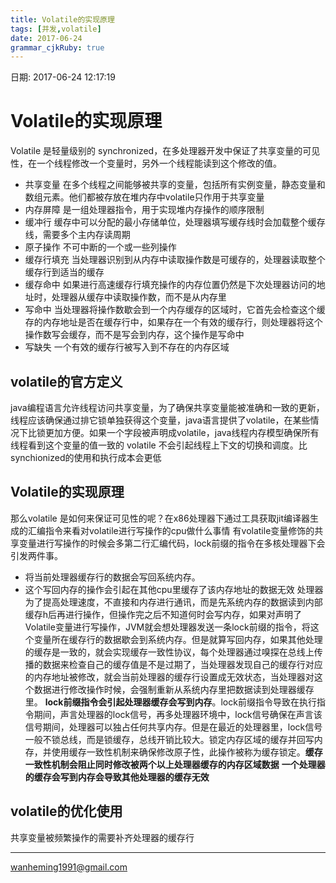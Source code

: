 ```yaml
---
title: Volatile的实现原理
tags: [并发,volatile]
date: 2017-06-24
grammar_cjkRuby: true
---
```

日期: 2017-06-24 12:17:19

# Volatile的实现原理
Volatile 是轻量级别的 synchronized，在多处理器开发中保证了共享变量的可见性，在一个线程修改一个变量时，另外一个线程能读到这个修改的值。
* 共享变量
在多个线程之间能够被共享的变量，包括所有实例变量，静态变量和数组元素。他们都被存放在堆内存中volatile只作用于共享变量
* 内存屏障 
	是一组处理器指令，用于实现堆内存操作的顺序限制
* 缓冲行
	缓存中可以分配的最小存储单位，处理器填写缓存线时会加载整个缓存线，需要多个主内存读周期
* 原子操作
	不可中断的一个或一些列操作
* 缓存行填充
	当处理器识别到从内存中读取操作数是可缓存的，处理器读取整个缓存行到适当的缓存
* 缓存命中
	如果进行高速缓存行填充操作的内存位置仍然是下次处理器访问的地址时，处理器从缓存中读取操作数，而不是从内存里
* 写命中
	当处理器将操作数歇会到一个内存缓存的区域时，它首先会检查这个缓存的内存地址是否在缓存行中，如果存在一个有效的缓存行，则处理器将这个操作数写会缓存，而不是写会到内存，这个操作是写命中
* 写缺失
	一个有效的缓存行被写入到不存在的内存区域
## volatile的官方定义
java编程语言允许线程访问共享变量，为了确保共享变量能被准确和一致的更新，线程应该确保通过排它锁单独获得这个变量，java语言提供了volatile，在某些情况下比锁更加方便。如果一个字段被声明成volatile，java线程内存模型确保所有线程看到这个变量的值一致的
volatile 不会引起线程上下文的切换和调度。比synchionized的使用和执行成本会更低
## Volatile的实现原理
那么volatile 是如何来保证可见性的呢？在x86处理器下通过工具获取jit编译器生成的汇编指令来看对volatile进行写操作的cpu做什么事情
有volatile变量修饰的共享变量进行写操作的时候会多第二行汇编代码，lock前缀的指令在多核处理器下会引发两件事。
* 将当前处理器缓存行的数据会写回系统内存。
* 这个写回内存的操作会引起在其他cpu里缓存了该内存地址的数据无效
处理器为了提高处理速度，不直接和内存进行通讯，而是先系统内存的数据读到内部缓存h后再进行操作，但操作完之后不知道何时会写内存，如果对声明了Volatile变量进行写操作，JVM就会想处理器发送一条lock前缀的指令，将这个变量所在缓存行的数据歇会到系统内存。但是就算写回内存，如果其他处理的缓存是一致的，就会实现缓存一致性协议，每个处理器通过嗅探在总线上传播的数据来检查自己的缓存值是不是过期了，当处理器发现自己的缓存行对应的内存地址被修改，就会当前处理器的缓存行设置成无效状态，当处理器对这个数据进行修改操作时候，会强制重新从系统内存里把数据读到处理器缓存里。
**lock前缀指令会引起处理器缓存会写到内存**。lock前缀指令导致在执行指令期间，声言处理器的lock信号，再多处理器环境中，lock信号确保在声言该信号期间，处理器可以独占任何共享内存。但是在最近的处理器里，lock信号一般不锁总线，而是锁缓存，总线开销比较大。锁定内存区域的缓存并回写内存，并使用缓存一致性机制来确保修改原子性，此操作被称为缓存锁定。**缓存一致性机制会阻止同时修改被两个以上处理器缓存的内存区域数据**
**一个处理器的缓存会写到内存会导致其他处理器的缓存无效**
## volatile的优化使用
共享变量被频繁操作的需要补齐处理器的缓存行

----

wanheming1991@gmail.com